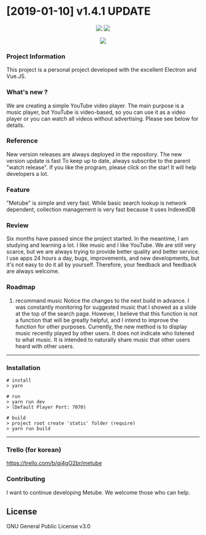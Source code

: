 # [2019-01-10] v1.4.1 UPDATE

<p align="center">
  <img src="https://i.imgur.com/4TF9sR3.png" />
  <img src="https://i.imgur.com/dz31Wvy.png" />
</p>

<p align="center">
  <img src="https://cdn-images-1.medium.com/max/500/1*4JNvT8VJrbLKzwmfvkFFAQ.png" />
</p>

### Project Information
This project is a personal project developed with the excellent Electron and Vue.JS.

### What's new ?
We are creating a simple  YouTube video player. The main purpose is a music player, but YouTube is video-based, so you can use it as a video player or you can watch all videos without advertising. Please see below for details.

### Reference
New version releases are always deployed in the repository. The new version update is fast
To keep up to date, always subscribe to the parent "watch release".
If you like the program, please click on the star! It will help developers a lot.

### Feature
"Metube" is simple and very fast. While basic search lookup is network dependent, collection management is very fast because it uses IndexedDB

### Review
Six months have passed since the project started.
In the meantime, I am studying and learning a lot.
I like music and I like YouTube.
We are still very scarce, but we are always trying to provide better quality and better service. I use apps 24 hours a day, bugs, improvements, and new developments, but it's not easy to do it all by yourself. Therefore, your feedback and feedback are always welcome.

### Roadmap

1. recommand music
Notice the changes to the next build in advance.
I was constantly monitoring for suggested music that I showed as a slide at the top of the search page. However, I believe that this function is not a function that will be greatly helpful, and I intend to improve the function for other purposes. Currently, the new method is to display music recently played by other users. It does not indicate who listened to what music. It is intended to naturally share music that other users  heard with other users.

***

### Installation
```
# install
> yarn

# run
> yarn run dev
> (Default Player Port: 7070)

# build
> project root create 'static' folder (require)
> yarn run build
```

***

### Trello (for korean)
<https://trello.com/b/qj4gO2br/metube>

### Contributing
I want to continue developing Metube. We welcome those who can help. <br/>

## License
GNU General Public License v3.0
